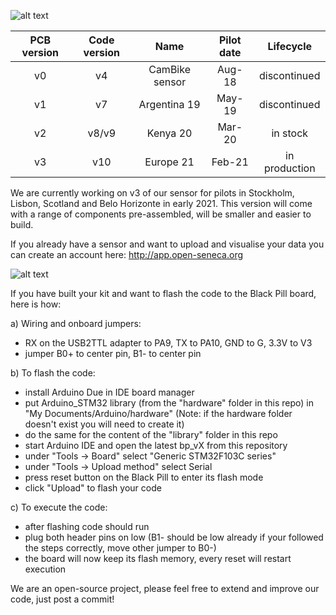 ![alt text](https://raw.githubusercontent.com/sh969/Open-Seneca/master/documentation/logo.png)

| PCB version | Code version | Name | Pilot date | Lifecycle |
| :---: | :---: | :---: | :---: | :---: |
| v0 | v4 | CamBike sensor | Aug-18 | discontinued |
| v1 | v7 | Argentina 19 | May-19 | discontinued |
| v2 | v8/v9 | Kenya 20 | Mar-20 | in stock |
| v3 | v10 | Europe 21 | Feb-21 | in production |

We are currently working on v3 of our sensor for pilots in Stockholm, Lisbon, Scotland and Belo Horizonte in early 2021. This version will come with a range of components pre-assembled, will be smaller and easier to build.

If you already have a sensor and want to upload and visualise your data you can create an account here:
http://app.open-seneca.org

![alt text](https://raw.githubusercontent.com/open-seneca/modular-aq-sensor/master/documentation/pcb_v3/pcb.png)

If you have built your kit and want to flash the code to the Black Pill board, here is how:

a) Wiring and onboard jumpers:
- RX on the USB2TTL adapter to PA9, TX to PA10, GND to G, 3.3V to V3
- jumper B0+ to center pin, B1- to center pin

b) To flash the code:
- install Arduino Due in IDE board manager
- put Arduino_STM32 library (from the "hardware" folder in this repo) in "My Documents/Arduino/hardware" (Note: if the hardware folder doesn't exist you will need to create it)
- do the same for the content of the "library" folder in this repo
- start Arduino IDE and open the latest bp_vX from this repository
- under "Tools -> Board" select "Generic STM32F103C series"
- under "Tools -> Upload method" select Serial
- press reset button on the Black Pill to enter its flash mode
- click "Upload" to flash your code

c) To execute the code:
- after flashing code should run
- plug both header pins on low (B1- should be low already if your followed the steps correctly, move other jumper to B0-)
- the board will now keep its flash memory, every reset will restart execution

We are an open-source project, please feel free to extend and improve our code, just post a commit!
